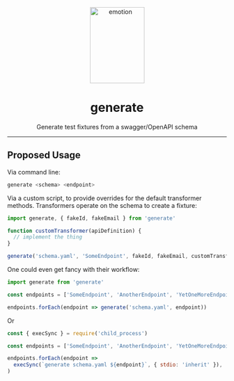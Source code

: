 <div align="center">
<img src="https://gist.github.com/foxtrottwist/871dfbb97babda874dab4f22bafce0e1/raw/bba4f0d3628365706515555d9f93a3c158de93d7/doctor_who_dalek_by_konpatchi-d873tm6.png" alt="emotion" height="175" width="125">
<h1>generate</h1>
<p>Generate test fixtures from a swagger/OpenAPI schema</p>
</div>
<hr />

## Proposed Usage

Via command line:

```bash
generate <schema> <endpoint>
```

Via a custom script, to provide overrides for the default transformer methods. Transformers operate on the schema to create a fixture:

```javascript
import generate, { fakeId, fakeEmail } from 'generate'

function customTransformer(apiDefinition) {
  // implement the thing
}

generate('schema.yaml', 'SomeEndpoint', fakeId, fakeEmail, customTransformer)
```

One could even get fancy with their workflow:

```javascript
import generate from 'generate'

const endpoints = ['SomeEndpoint', 'AnotherEndpoint', 'YetOneMoreEndpoint']

endpoints.forEach(endpoint => generate('schema.yaml', endpoint))
```

Or

```javascript
const { execSync } = require('child_process')

const endpoints = ['SomeEndpoint', 'AnotherEndpoint', 'YetOneMoreEndpoint']

endpoints.forEach(endpoint =>
  execSync(`generate schema.yaml ${endpoint}`, { stdio: 'inherit' }),
)
```
